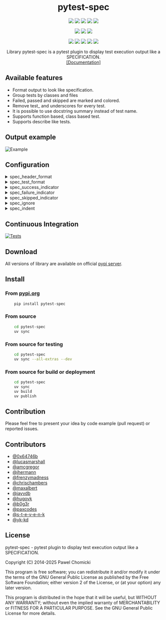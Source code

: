<p>
    <h1 align="center">pytest-spec</h1>
    <p align="center">
        <img src="https://badgen.net/badge/python/3.9/green">
        <img src="https://badgen.net/badge/python/3.10/green">
        <img src="https://badgen.net/badge/python/3.11/green">
        <img src="https://badgen.net/badge/python/3.12/green">
        <img src="https://badgen.net/badge/python/3.13/green">
    </p>
    <p align="center">
        <img src="https://badgen.net/badge/os/linux/blue">
        <img src="https://badgen.net/badge/os/windows/blue">
        <img src="https://badgen.net/badge/os/macos/blue">
    </p>
    <p align="center">
        <img src="https://badgen.net/badge/pytest/4.6.11/purple">
        <img src="https://badgen.net/badge/pytest/5.4.3/purple">
        <img src="https://badgen.net/badge/pytest/6.2.5/purple">
        <img src="https://badgen.net/badge/pytest/7.4.4/purple">
        <img src="https://badgen.net/badge/pytest/8.4.0/purple">
    </p>
    <p align="center">
        Library pytest-spec is a pytest plugin to display test execution output like a SPECIFICATION. <br>
        <a href="https://pchomik.ovh/docs/pytest-spec/about">[Documentation]</a>
    </p>
</p>

## Available features

-   Format output to look like specification.
-   Group tests by classes and files
-   Failed, passed and skipped are marked and colored.
-   Remove test\_ and underscores for every test.
-   It is possible to use docstring summary instead of test name.
-   Supports function based, class based test.
-   Supports describe like tests.

## Output example

![Example](https://github.com/pchomik/pytest-spec/raw/master/docs/output.gif)

## Configuration

<details>

<summary>spec_header_format</summary>

### spec_header_format

You can configure the format of the test headers by specifying a [format string](https://docs.python.org/2/library/string.html#format-string-syntax) in your [ini-file](https://docs.pytest.org/en/stable/customize.html#pytest-ini):

```ini
    ; since pytest 4.6.x
    [pytest]
    spec_header_format = {module_path}:

    ; legacy pytest
    [tool:pytest]
    spec_header_format = {module_path}:
```

or in your [pyproject.toml](https://docs.pytest.org/en/stable/reference/customize.html#pyproject-toml) file:

```toml
    [tool.pytest.ini_options]
    spec_header_format = "{module_path}:"
```

In addition to the `{path}` and `{class_name}` replacement fields, there is also `{test_case}` that holds a more human readable name.

</details>

<details>

<summary>spec_test_format</summary>

### spec_test_format

You can configure the format of the test results by specifying a [format string](https://docs.python.org/2/library/string.html#format-string-syntax) in your [ini-file](https://docs.pytest.org/en/stable/customize.html#pytest-ini):

3 variables are available:

-   result - place for indicator
-   name - name of test
-   docstring_summary - first line from test docstring if available

```ini
    ; since pytest 4.6.x
    [pytest]
    spec_test_format = {result} {name}

    ; legacy pytest
    [tool:pytest]
    spec_test_format = {result} {name}
```

or

```ini
    ; since pytest 4.6.x
    [pytest]
    spec_test_format = {result} {docstring_summary}

    ; legacy pytest
    [tool:pytest]
    spec_test_format = {result} {docstring_summary}
```

In second example where docstring is not available the name will be added to spec output.

Similar configuration could be done in your [pyproject.toml](https://docs.pytest.org/en/stable/reference/customize.html#pyproject-toml) file:

```toml
    [tool.pytest.ini_options]
    spec_test_format = "{result} {name}"
```

or

```toml
    [tool.pytest.ini_options]
    spec_test_format = "{result} {docstring_summary}"
```

</details>

<details>

<summary>spec_success_indicator</summary>

### spec_success_indicator

You can configure the indicator displayed when test passed.

_ini-file_

```ini
    ; since pytest 4.6.x
    [pytest]
    spec_success_indicator = ✓

    ; legacy pytest
    [tool:pytest]
    spec_success_indicator = ✓
```

_or pyproject.toml_

```toml
    [tool.pytest.ini_options]
    spec_success_indicator = "✓"
```

</details>

<details>

<summary>spec_failure_indicator</summary>

### spec_failure_indicator

You can configure the indicator displated when test failed.

_ini-file_

```ini
    ; since pytest 4.6.x
    [pytest]
    spec_failure_indicator = ✗

    ; legacy pytest
    [tool:pytest]
    spec_failure_indicator = ✗
```

or _pyproject.toml_

```toml
    [tool.pytest.ini_options]
    spec_failure_indicator = "✗"
```

</details>

<details>

<summary>spec_skipped_indicator</summary>

### spec_skipped_indicator

You can configure the indicator displated when test is skipped.

_ini-file_

```ini
    ; since pytest 4.6.x
    [pytest]
    spec_skipped_indicator = »

    ; legacy pytest
    [tool:pytest]
    spec_skipped_indicator = »
```

or _pyproject.toml_

```toml
    [tool.pytest.ini_options]
    spec_skipped_indicator = "»"
```

</details>

<details>

<summary>spec_ignore</summary>

### spec_ignore

Comma-separated settings to ignore/hide some tests or output from from plugins like FLAKE8 or ISORT.
Any test which contain provided string will be ignored in output spec.

_ini-file_

```ini
    ; since pytest 4.6.x
    [pytest]
    spec_ignore = FLAKE8

    ; legacy pytest
    [tool:pytest]
    spec_ignore = FLAKE8
```

or _pyproject.toml_

```toml
    [tool.pytest.ini_options]
    spec_ignore = "FLAKE8"
```

</details>

<details>

<summary>spec_indent</summary>

### spec_indent

_ini-file_

```ini
    ; since pytest 4.6.x
    [pytest]
    spec_indent = "   "

    ; legacy pytest
    [tool:pytest]
    spec_indent = "   "
```

or _pyproject.toml_

```toml
    [tool.pytest.ini_options]
    spec_indent = "   "
```

</details>

## Continuous Integration

[![Tests](https://github.com/pchomik/pytest-spec/workflows/test/badge.svg)](https://github.com/pchomik/pytest-spec/actions)

## Download

All versions of library are available on official [pypi server](https://pypi.org/project/pytest-spec/#history).

## Install

### From [pypi.org](https://pypi.org)

```sh
    pip install pytest-spec
```

### From source

```sh
    cd pytest-spec
    uv sync
```

### From source for testing

```sh
    cd pytest-spec
    uv sync --all-extras --dev
```

### From source for build or deployment

```sh
    cd pytest-spec
    uv sync
    uv build
    uv publish
```

## Contribution

Please feel free to present your idea by code example (pull request) or reported issues.

## Contributors

-   [@0x64746b](https://github.com/0x64746b)
-   [@lucasmarshall](https://github.com/lucasmarshall)
-   [@amcgregor](https://github.com/amcgregor)
-   [@jhermann](https://github.com/jhermann)
-   [@frenzymadness](https://github.com/frenzymadness)
-   [@chrischambers](https://github.com/chrischambers)
-   [@maxalbert](https://github.com/maxalbert)
-   [@jayvdb](https://github.com/jayvdb)
-   [@hugovk](https://github.com/hugovk)
-   [@b0g3r](https://github.com/b0g3r)
-   [@paxcodes](https://github.com/paxcodes)
-   [@s-t-e-v-e-n-k](https://github.com/s-t-e-v-e-n-k)
-   [@yk-kd](https://github.com/yk-kd)

## License

pytest-spec - pytest plugin to display test execution output like a SPECIFICATION.

Copyright (C) 2014-2025 Pawel Chomicki

This program is free software; you can redistribute it and/or modify it under the terms of the GNU General Public License as published by the Free Software Foundation; either version 2 of the License, or (at your option) any later version.

This program is distributed in the hope that it will be useful, but WITHOUT ANY WARRANTY; without even the implied warranty of MERCHANTABILITY or FITNESS FOR A PARTICULAR PURPOSE. See the GNU General Public License for more details.
